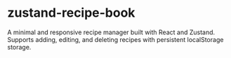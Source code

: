 # zustand-recipe-book
A minimal and responsive recipe manager built with React and Zustand. Supports adding, editing, and deleting recipes with persistent localStorage storage.
